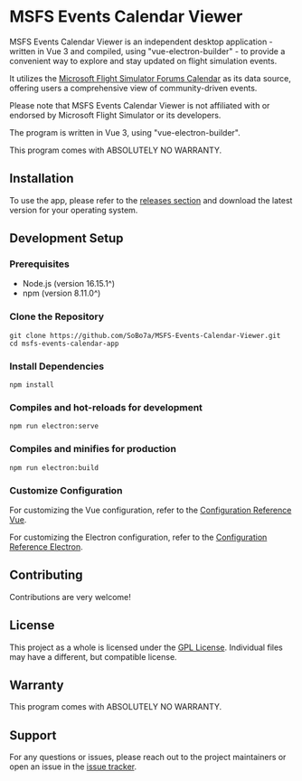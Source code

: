 # MSFS Events Calendar Viewer

MSFS Events Calendar Viewer is an independent desktop application - written in Vue 3 and compiled, using "vue-electron-builder" - to provide a convenient way to explore and stay updated on flight simulation events.

It utilizes the [Microsoft Flight Simulator Forums Calendar](https://forums.flightsimulator.com/c/msfs/community-fly-in-events/143/l/calendar) as its data source, offering users a comprehensive view of community-driven events. 

Please note that MSFS Events Calendar Viewer is not affiliated with or endorsed by Microsoft Flight Simulator or its developers. 

The program is written in Vue 3, using "vue-electron-builder".

This program comes with ABSOLUTELY NO WARRANTY.


## Installation

To use the app, please refer to the [releases section](https://github.com/SoBo7a/MSFS-Events-Calendar-Viewer/releases) and download the latest version for your operating system.


## Development Setup

### Prerequisites

- Node.js (version 16.15.1^)
- npm (version 8.11.0^)


### Clone the Repository

```shell
git clone https://github.com/SoBo7a/MSFS-Events-Calendar-Viewer.git
cd msfs-events-calendar-app
```


### Install Dependencies

```shell
npm install
```


### Compiles and hot-reloads for development

```shell
npm run electron:serve
```


### Compiles and minifies for production

```shell
npm run electron:build
```


### Customize Configuration

For customizing the Vue configuration, refer to the [Configuration Reference Vue](https://cli.vuejs.org/config/).

For customizing the Electron configuration, refer to the [Configuration Reference Electron](https://nklayman.github.io/vue-cli-plugin-electron-builder/).


## Contributing

Contributions are very welcome!


## License

This project as a whole is licensed under the [GPL License](https://www.gnu.org/licenses/gpl-3.0.html). Individual files may have a different, but compatible license.


## Warranty 

This program comes with ABSOLUTELY NO WARRANTY.


## Support

For any questions or issues, please reach out to the project maintainers or open an issue in the [issue tracker](https://github.com/SoBo7a/MSFS-Events-Calendar-Viewer/issues).
